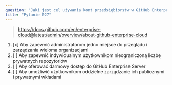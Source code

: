 ```yaml
---
question: "Jaki jest cel używania kont przedsiębiorstw w GitHub Enterprise Cloud?"
title: "Pytanie 027"
---
```


> https://docs.github.com/en/enterprise-cloud@latest/admin/overview/about-github-enterprise-cloud
1. [x] Aby zapewnić administratorom jedno miejsce do przeglądu i zarządzania wieloma organizacjami
1. [ ] Aby zapewnić indywidualnym użytkownikom nieograniczoną liczbę prywatnych repozytoriów
1. [ ] Aby oferować darmowy dostęp do GitHub Enterprise Server
1. [ ] Aby umożliwić użytkownikom oddzielne zarządzanie ich publicznymi i prywatnymi wkładami

